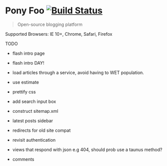# Pony Foo [![Build Status][1]][2]

> Open-source blogging platform

[1]: https://travis-ci.org/ponyfoo/ponyfoo.png?branch=master
[2]: https://travis-ci.org/ponyfoo/ponyfoo

Supported Browsers: IE 10+, Chrome, Safari, Firefox

TODO

  - flash intro page
  - flash intro DAY!

- load articles through a service, avoid having to WET population.
- use estimate

- prettify css
- add search input box
- construct sitemap.xml
- latest posts sidebar
- redirects for old site compat
- revisit authentication
- views that respond with json e.g 404, should prob use a taunus method?
- comments
